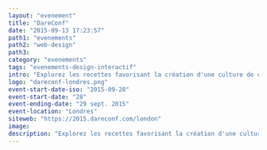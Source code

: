 ```yaml
---
layout: "evenement"
title: "DareConf"
date: "2015-09-13 17:23:57"
path1: "evenements"
path2: "web-design"
path3:
category: "evenements"
tags: "evenements-design-interactif"
intro: "Explorez les recettes favorisant la création d'une culture de confiance au sein d'une équipe, où les besoins d'autonomie, de respect et de compréhension de chacun seraient comblés. Participer à cet événement est une excellente manière d'apprendre des méthodologies nouvelles de collaboration dans le secteur du design et du digital."
logo: "dareconf-londres.png"
event-start-date-iso: "2015-09-28"
event-start-date: "28"
event-ending-date: "29 sept. 2015"
event-location: "Londres"
siteweb: "https://2015.dareconf.com/london"
image:
description: "Explorez les recettes favorisant la création d'une culture de confiance au sein d'une équipe, où les besoins d'autonomie, de respect et de compréhension de chacun sont comblés"
---
```

